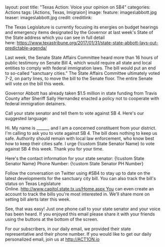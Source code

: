 layout: post
title: "Texas Action: Voice your opinion on SB4"
categories: Actions
tags: [Actions, Texas, Imigraion]
image:
  feature: images\abbott.jpg
  teaser: images\abbott.jpg
  credit:
  creditlink:

The Texas Legislature is currently focusing its energies on budget hearings and emergency items designated by the Governor at last week's State of the State address which you can see in full detail here: https://www.texastribune.org/2017/01/31/state-state-abbott-lays-out-predictable-agenda/

Last week, the Senate State Affairs Committee heard more than 16 hours of public testimony on Senate Bill 4, which would require all state and local entities to comply with federal immigration laws. The bill would put an end to so-called "sanctuary cities." The State Affairs Committee ultimately voted 7-2, on party lines, to move the bill to the Senate floor. The entire Senate will vote on the bill this week.

Governor Abbott has already taken $1.5 million in state funding from Travis County after Sheriff Sally Hernandez enacted a policy not to cooperate with federal immigration detainers.

Call your state senator and tell them to vote against SB 4. Here's our suggested language:

Hi. My name is ______, and I am a concerned constituent from your district. I'm calling to ask you to vote against SB 4. The bill does nothing to keep us safe. Authority should remain with local law enforcement, who know best how to keep their cities safe. I urge {!custom State Senator Name} to vote against SB 4 this week. Thank you for your time.

Here's the contact information for your state senator: {!custom State Senator Name} Phone Number: {!custom State Senator PH Number}

Follow the conversation on Twitter using #SB4 to stay up to date on the latest developments for the sanctuary city bill. You can also track the bill's status on Texas Legislature Online. http://www.capitol.state.tx.us/Home.aspx You can even create an account to track the bills you're most interested in. We'll share more on setting bill alerts later this week.

See, that was easy! Just one phone call to your state senator and your voice has been heard. If you enjoyed this email please share it with your friends using the buttons at the bottom of the screen.

For our subscribers, in our daily email, we provided their state representative and their phone number. If you would like to get our daily personalized email, join us at http://ACT1ON.io
